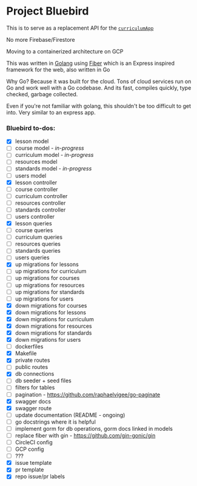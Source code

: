 # Project Bluebird

<!-- [![Linter](https://github.com/CodeliciousProduct/bluebird/workflows/Lint%20Code%20Base/badge.svg)](https://github.com/marketplace/actions/golangci-lint)
![Greetings](https://github.com/CodeliciousProduct/bluebrid/actions/workflows/greetings.yml/badge.svg)
![Stale](https://github.com/CodeliciousProduct/bluebird/actions/workflows/stale.yml/badge.svg) -->

This is to serve as a replacement API for the [`curriculumApp`](https://github.com/CodeliciousProduct/curriculumApp)

No more Firebase/Firestore

Moving to a containerized architecture on GCP

This was written in [Golang](https://go.dev/) using [Fiber](https://github.com/gofiber/fiber) which is an Express inspired framework for the web, also written in Go

Why Go? Because it was built for the cloud. Tons of cloud services run on Go and work well with a Go codebase. And its fast, compiles quickly, type checked, garbage collected.

Even if you're not familiar with golang, this shouldn't be too difficult to get into. Very similar to an express app.

<!-- TODO: compose all cmds for starting the app/containers -->


### Bluebird to-dos:

- [x] lesson model
- [ ] course model - *in-progress*
- [ ] curriculum model - *in-progress*
- [ ] resources model
- [ ] standards model - *in-progress*
- [ ] users model
- [x] lesson controller
- [ ] course controller
- [ ] curriculum controller
- [ ] resources controller
- [ ] standards controller
- [ ] users controller
- [x] lesson queries
- [ ] course queries
- [ ] curriculum queries
- [ ] resources queries
- [ ] standards queries
- [ ] users queries
- [x] up migrations for lessons
- [ ] up migrations for curriculum
- [ ] up migrations for courses
- [ ] up migrations for resources
- [ ] up migrations for standards
- [ ] up migrations for users
- [x] down migrations for courses
- [x] down migrations for lessons
- [x] down migrations for curriculum
- [x] down migrations for resources
- [x] down migrations for standards
- [x] down migrations for users
- [ ] dockerfiles
- [x] Makefile
- [x] private routes
- [ ] public routes
- [x] db connections
- [ ] db seeder + seed files
- [ ] filters for tables
- [ ] pagination - https://github.com/raphaelvigee/go-paginate
- [x] swagger docs
- [x] swagger route
- [ ] update documentation (README - ongoing)
- [ ] go docstrings where it is helpful
- [ ] implement gorm for db operations, gorm docs linked in models
- [ ] replace fiber with gin - https://github.com/gin-gonic/gin
- [ ] CircleCI config
- [ ] GCP config
- [ ] ???
- [x] issue template
- [x] pr template
- [x] repo issue/pr labels
